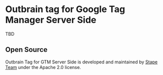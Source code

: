 # Outbrain tag for Google Tag Manager Server Side

TBD

## Open Source

Outbrain Tag for GTM Server Side is developed and maintained by [Stape Team](https://stape.io/) under the Apache 2.0 license.
